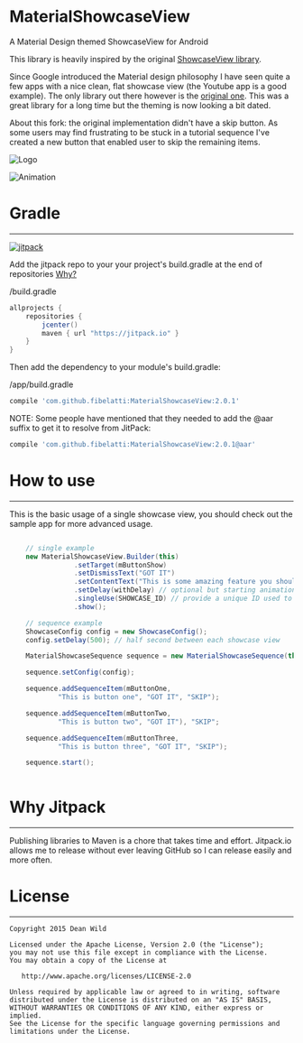 # MaterialShowcaseView
A Material Design themed ShowcaseView for Android

This library is heavily inspired by the original [ShowcaseView library][1].

Since Google introduced the Material design philosophy I have seen quite a few apps with a nice clean, flat showcase view (the Youtube app is a good example). The only library out there however is the [original one][1]. This was a great library for a long time but the theming is now looking a bit dated.

About this fork: the original implementation didn't have a skip button. As some users may find frustrating to be stuck in a tutorial sequence I've created a new button that enabled user to skip the remaining items.

![Logo](http://i.imgur.com/QIMYRJh.png)

![Animation][2]

# Gradle
--------

[![jitpack][4]][5]

Add the jitpack repo to your your project's build.gradle at the end of repositories [Why?](#why-jitpack)

/build.gradle
```groovy
allprojects {
	repositories {
		jcenter()
		maven { url "https://jitpack.io" }
	}
}
```

Then add the dependency to your module's build.gradle:

/app/build.gradle
```groovy
compile 'com.github.fibelatti:MaterialShowcaseView:2.0.1'
```

NOTE: Some people have mentioned that they needed to add the @aar suffix to get it to resolve from JitPack:
```groovy
compile 'com.github.fibelatti:MaterialShowcaseView:2.0.1@aar'
```

# How to use
--------
This is the basic usage of a single showcase view, you should check out the sample app for more advanced usage.

```java

	// single example
	new MaterialShowcaseView.Builder(this)
                .setTarget(mButtonShow)
                .setDismissText("GOT IT")
                .setContentText("This is some amazing feature you should know about")
                .setDelay(withDelay) // optional but starting animations immediately in onCreate can make them choppy
                .singleUse(SHOWCASE_ID) // provide a unique ID used to ensure it is only shown once
                .show();

	// sequence example            
	ShowcaseConfig config = new ShowcaseConfig();
    config.setDelay(500); // half second between each showcase view

    MaterialShowcaseSequence sequence = new MaterialShowcaseSequence(this, SHOWCASE_ID);

    sequence.setConfig(config);

    sequence.addSequenceItem(mButtonOne,
            "This is button one", "GOT IT", "SKIP");

    sequence.addSequenceItem(mButtonTwo,
            "This is button two", "GOT IT"), "SKIP";

    sequence.addSequenceItem(mButtonThree,
            "This is button three", "GOT IT", "SKIP");

    sequence.start();
                
```

# Why Jitpack
------------
Publishing libraries to Maven is a chore that takes time and effort. Jitpack.io allows me to release without ever leaving GitHub so I can release easily and more often.


# License
-------

    Copyright 2015 Dean Wild

    Licensed under the Apache License, Version 2.0 (the "License");
    you may not use this file except in compliance with the License.
    You may obtain a copy of the License at

       http://www.apache.org/licenses/LICENSE-2.0

    Unless required by applicable law or agreed to in writing, software
    distributed under the License is distributed on an "AS IS" BASIS,
    WITHOUT WARRANTIES OR CONDITIONS OF ANY KIND, either express or implied.
    See the License for the specific language governing permissions and
    limitations under the License.





[1]: https://github.com/amlcurran/ShowcaseView
[2]: http://i.imgur.com/rFHENgz.gif
[3]: https://code.google.com/p/android-flowtextview/
[4]: https://img.shields.io/github/release/deano2390/MaterialShowcaseView.svg?label=JitPack
[5]: https://jitpack.io/#fibelatti/MaterialShowcaseView
